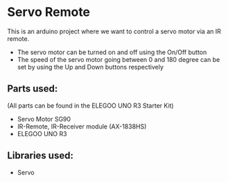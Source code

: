 # Servo Remote
This is an arduino project where we want to control a servo motor via an IR remote. 

- The servo motor can be turned on and off using the On/Off button
- The speed of the servo motor going between 0 and 180 degree can be set by using the Up and Down buttons respectively

## Parts used:
(All parts can be found in the ELEGOO UNO R3 Starter Kit)
- Servo Motor SG90
- IR-Remote, IR-Receiver module (AX-1838HS)
- ELEGOO UNO R3

## Libraries used:
- Servo
